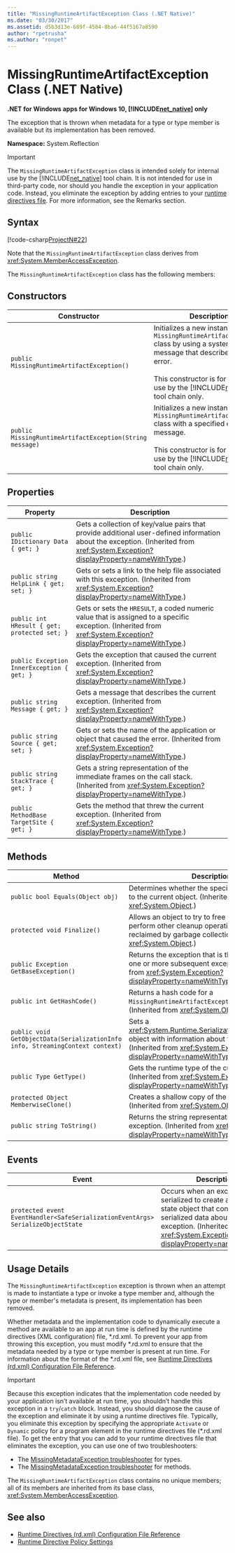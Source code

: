 ```yaml
---
title: "MissingRuntimeArtifactException Class (.NET Native)"
ms.date: "03/30/2017"
ms.assetid: d5b3d13e-689f-4584-8ba6-44f5167a8590
author: "rpetrusha"
ms.author: "ronpet"
---
```

# MissingRuntimeArtifactException Class (.NET Native)
**.NET for Windows apps for Windows 10, [!INCLUDE[net_native](../../../includes/net-native-md.md)] only**  
  
 The exception that is thrown when metadata for a type or type member is available but its implementation has been removed.  
  
 **Namespace:** System.Reflection  
  
> [!IMPORTANT]
>  The `MissingRuntimeArtifactException` class is intended solely for internal use by the [!INCLUDE[net_native](../../../includes/net-native-md.md)] tool chain. It is not intended for use in third-party code, nor should you handle the exception in your application code. Instead, you eliminate the exception by adding entries to your [runtime directives file](../../../docs/framework/net-native/runtime-directives-rd-xml-configuration-file-reference.md). For more information, see the Remarks section.  
  
## Syntax  
 [!code-csharp[ProjectN#22](../../../samples/snippets/csharp/VS_Snippets_CLR/projectn/cs/missingruntimeartifactexception_syntax1.cs#22)]  
  
 Note that the `MissingRuntimeArtifactException` class derives from <xref:System.MemberAccessException>.  
  
 The `MissingRuntimeArtifactException` class has the following members:  
  
## Constructors  
  
|Constructor|Description|  
|-----------------|-----------------|  
|`public MissingRuntimeArtifactException()`|Initializes a new instance of the `MissingRuntimeArtifactException` class by using a system-supplied message that describes the error.<br /><br /> This constructor is for internal use by the [!INCLUDE[net_native](../../../includes/net-native-md.md)] tool chain only.|  
|`public MissingRuntimeArtifactException(String message)`|Initializes a new instance of the `MissingRuntimeArtifactException` class with a specified error message.<br /><br /> This constructor is for internal use by the [!INCLUDE[net_native](../../../includes/net-native-md.md)] tool chain only.|  
  
## Properties  
  
|Property|Description|  
|--------------|-----------------|  
|`public IDictionary Data { get; }`|Gets a collection of key/value pairs that provide additional user-defined information about the exception. (Inherited from <xref:System.Exception?displayProperty=nameWithType>.)|  
|`public string HelpLink { get; set; }`|Gets or sets a link to the help file associated with this exception. (Inherited from <xref:System.Exception?displayProperty=nameWithType>.)|  
|`public int HResult { get; protected set; }`|Gets or sets the `HRESULT`, a coded numeric value that is assigned to a specific exception. (Inherited from <xref:System.Exception?displayProperty=nameWithType>.)|  
|`public Exception InnerException { get; }`|Gets the exception that caused the current exception. (Inherited from <xref:System.Exception?displayProperty=nameWithType>.)|  
|`public string Message { get; }`|Gets a message that describes the current exception. (Inherited from <xref:System.Exception?displayProperty=nameWithType>.)|  
|`public string Source { get; set; }`|Gets or sets the name of the application or object that caused the error. (Inherited from <xref:System.Exception?displayProperty=nameWithType>.)|  
|`public string StackTrace { get; }`|Gets a string representation of the immediate frames on the call stack. (Inherited from <xref:System.Exception?displayProperty=nameWithType>.)|  
|`public MethodBase TargetSite { get; }`|Gets the method that threw the current exception. (Inherited from <xref:System.Exception?displayProperty=nameWithType>.)|  
  
## Methods  
  
|Method|Description|  
|------------|-----------------|  
|`public bool Equals(Object obj)`|Determines whether the specified object is equal to the current object.  (Inherited from <xref:System.Object>.)|  
|`protected void Finalize()`|Allows an object to try to free resources and perform other cleanup operations before it is reclaimed by garbage collection. (Inherited from <xref:System.Object>.)|  
|`public Exception GetBaseException()`|Returns the exception that is the root cause of one or more subsequent exceptions. (Inherited from <xref:System.Exception?displayProperty=nameWithType>.)|  
|`public int GetHashCode()`|Returns a hash code for a `MissingRuntimeArtifactException` instance.   (Inherited from <xref:System.Object>.)|  
|`public void GetObjectData(SerializationInfo info, StreamingContext context)`|Sets a <xref:System.Runtime.Serialization.SerializationInfo> object with information about the exception.  (Inherited from <xref:System.Exception?displayProperty=nameWithType>.)|  
|`public Type GetType()`|Gets the runtime type of the current instance. (Inherited from <xref:System.Exception?displayProperty=nameWithType>.)|  
|`protected Object MemberwiseClone()`|Creates a shallow copy of the current object. (Inherited from <xref:System.Object>.)|  
|`public string ToString()`|Returns the string representation of the current exception. (Inherited from <xref:System.Exception?displayProperty=nameWithType>.)|  
  
## Events  
  
|Event|Description|  
|-----------|-----------------|  
|`protected event EventHandler<SafeSerializationEventArgs> SerializeObjectState`|Occurs when an exception is serialized to create an exception state object that contains serialized data about the exception. (Inherited from <xref:System.Exception?displayProperty=nameWithType>.)|  
  
## Usage Details  
 The `MissingRuntimeArtifactException` exception is thrown when an attempt is made to instantiate a type or invoke a type member and, although the type or member's metadata is present, its implementation has been removed.  
  
 Whether metadata and the implementation code to dynamically execute a method are available to an app at run time is defined by the runtime directives (XML configuration) file, \*.rd.xml. To prevent your app from throwing this exception, you must modify \*.rd.xml to ensure that the metadata needed by a type or type member is present at run time. For information about the format of the \*.rd.xml file, see [Runtime Directives (rd.xml) Configuration File Reference](../../../docs/framework/net-native/runtime-directives-rd-xml-configuration-file-reference.md).  
  
> [!IMPORTANT]
>  Because this exception indicates that the implementation code needed by your application isn’t available at run time, you shouldn’t handle this exception in a `try`/`catch` block. Instead, you should diagnose the cause of the exception and eliminate it by using a runtime directives file. Typically, you eliminate this exception by specifying the appropriate `Activate` or `Dynamic` policy for a program element in the runtime directives file (\*.rd.xml file). To get the entry that you can add to your runtime directives file that eliminates the exception, you can use one of two troubleshooters:  
>   
> - The [MissingMetadataException troubleshooter](https://dotnet.github.io/native/troubleshooter/type.html) for types.  
> - The [MissingMetadataException troubleshooter](https://dotnet.github.io/native/troubleshooter/method.html) for methods.  
  
 The `MissingRuntimeArtifactException` class contains no unique members; all of its members are inherited from its base class, <xref:System.MemberAccessException>.  
  
## See also
- [Runtime Directives (rd.xml) Configuration File Reference](../../../docs/framework/net-native/runtime-directives-rd-xml-configuration-file-reference.md)
- [Runtime Directive Policy Settings](../../../docs/framework/net-native/runtime-directive-policy-settings.md)
